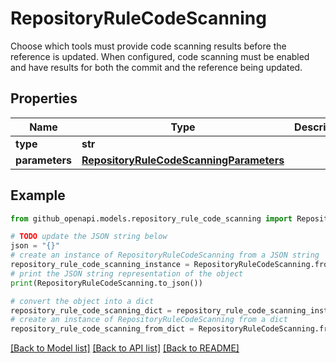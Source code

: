 # RepositoryRuleCodeScanning

Choose which tools must provide code scanning results before the reference is updated. When configured, code scanning must be enabled and have results for both the commit and the reference being updated.

## Properties

Name | Type | Description | Notes
------------ | ------------- | ------------- | -------------
**type** | **str** |  | 
**parameters** | [**RepositoryRuleCodeScanningParameters**](RepositoryRuleCodeScanningParameters.md) |  | [optional] 

## Example

```python
from github_openapi.models.repository_rule_code_scanning import RepositoryRuleCodeScanning

# TODO update the JSON string below
json = "{}"
# create an instance of RepositoryRuleCodeScanning from a JSON string
repository_rule_code_scanning_instance = RepositoryRuleCodeScanning.from_json(json)
# print the JSON string representation of the object
print(RepositoryRuleCodeScanning.to_json())

# convert the object into a dict
repository_rule_code_scanning_dict = repository_rule_code_scanning_instance.to_dict()
# create an instance of RepositoryRuleCodeScanning from a dict
repository_rule_code_scanning_from_dict = RepositoryRuleCodeScanning.from_dict(repository_rule_code_scanning_dict)
```
[[Back to Model list]](../README.md#documentation-for-models) [[Back to API list]](../README.md#documentation-for-api-endpoints) [[Back to README]](../README.md)


